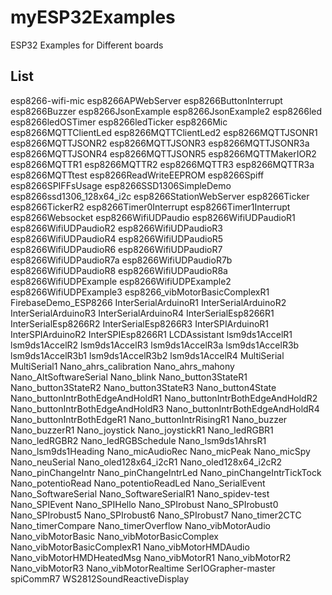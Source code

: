# myESP32Examples
ESP32 Examples for Different boards

## List
esp8266-wifi-mic
esp8266APWebServer
esp8266ButtonInterrupt
esp8266Buzzer
esp8266JsonExample
esp8266JsonExample2
esp8266led
esp8266ledOSTimer
esp8266ledTicker
esp8266Mic
esp8266MQTTClientLed
esp8266MQTTClientLed2
esp8266MQTTJSONR1
esp8266MQTTJSONR2
esp8266MQTTJSONR3
esp8266MQTTJSONR3a
esp8266MQTTJSONR4
esp8266MQTTJSONR5
esp8266MQTTMakerIOR2
esp8266MQTTR1
esp8266MQTTR2
esp8266MQTTR3
esp8266MQTTR3a
esp8266MQTTtest
esp8266ReadWriteEEPROM
esp8266Spiff
esp8266SPIFFsUsage
esp8266SSD1306SimpleDemo
esp8266ssd1306_128x64_i2c
esp8266StationWebServer
esp8266Ticker
esp8266TickerR2
esp8266Timer0Interrupt
esp8266Timer1Interrupt
esp8266Websocket
esp8266WifiUDPaudio
esp8266WifiUDPaudioR1
esp8266WifiUDPaudioR2
esp8266WifiUDPaudioR3
esp8266WifiUDPaudioR4
esp8266WifiUDPaudioR5
esp8266WifiUDPaudioR6
esp8266WifiUDPaudioR7
esp8266WifiUDPaudioR7a
esp8266WifiUDPaudioR7b
esp8266WifiUDPaudioR8
esp8266WifiUDPaudioR8a
esp8266WifiUDPExample
esp8266WifiUDPExample2
esp8266WifiUDPExample3
esp8266_vibMotorBasicComplexR1
FirebaseDemo_ESP8266
InterSerialArduinoR1
InterSerialArduinoR2
InterSerialArduinoR3
InterSerialArduinoR4
InterSerialEsp8266R1
InterSerialEsp8266R2
InterSerialEsp8266R3
InterSPIArduinoR1
InterSPIArduinoR2
InterSPIEsp8266R1
LCDAssistant
lsm9ds1AccelR1
lsm9ds1AccelR2
lsm9ds1AccelR3
lsm9ds1AccelR3a
lsm9ds1AccelR3b
lsm9ds1AccelR3b1
lsm9ds1AccelR3b2
lsm9ds1AccelR4
MultiSerial
MultiSerial1
Nano_ahrs_calibration
Nano_ahrs_mahony
Nano_AltSoftwareSerial
Nano_blink
Nano_button3StateR1
Nano_button3StateR2
Nano_button3StateR3
Nano_button4State
Nano_buttonIntrBothEdgeAndHoldR1
Nano_buttonIntrBothEdgeAndHoldR2
Nano_buttonIntrBothEdgeAndHoldR3
Nano_buttonIntrBothEdgeAndHoldR4
Nano_buttonIntrBothEdgeR1
Nano_buttonIntrRisingR1
Nano_buzzer
Nano_buzzerR1
Nano_joystick
Nano_joystickR1
Nano_ledRGBR1
Nano_ledRGBR2
Nano_ledRGBSchedule
Nano_lsm9ds1AhrsR1
Nano_lsm9ds1Heading
Nano_micAudioRec
Nano_micPeak
Nano_micSpy
Nano_neuSerial
Nano_oled128x64_i2cR1
Nano_oled128x64_i2cR2
Nano_pinChangeIntr
Nano_pinChangeIntrLed
Nano_pinChangeIntrTickTock
Nano_potentioRead
Nano_potentioReadLed
Nano_SerialEvent
Nano_SoftwareSerial
Nano_SoftwareSerialR1
Nano_spidev-test
Nano_SPIEvent
Nano_SPIHello
Nano_SPIrobust
Nano_SPIrobust0
Nano_SPIrobust5
Nano_SPIrobust6
Nano_SPIrobust7
Nano_timer2CTC
Nano_timerCompare
Nano_timerOverflow
Nano_vibMotorAudio
Nano_vibMotorBasic
Nano_vibMotorBasicComplex
Nano_vibMotorBasicComplexR1
Nano_vibMotorHMDAudio
Nano_vibMotorHMDHeatedMsg
Nano_vibMotorR1
Nano_vibMotorR2
Nano_vibMotorR3
Nano_vibMotorRealtime
SerIOGrapher-master
spiCommR7
WS2812SoundReactiveDisplay